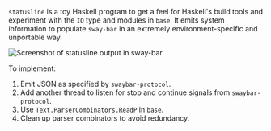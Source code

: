 `statusline` is a toy Haskell program to get a feel for Haskell's build tools
and experiment with the `IO` type and modules in `base`. It emits system
information to populate `sway-bar` in an extremely environment-specific and
unportable way.

![Screenshot of statusline output in sway-bar.](https://i.imgur.com/OVxaxVR.png?2)

To implement:

1. Emit JSON as specified by `swaybar-protocol`.
2. Add another thread to listen for stop and continue signals from
   `swaybar-protocol`.
3. Use `Text.ParserCombinators.ReadP` in `base`.
4. Clean up parser combinators to avoid redundancy.
